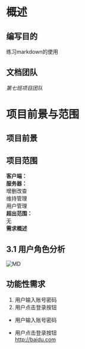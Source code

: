 # 概述
## 编写目的
练习markdown的使用
## 文档团队
*第七班项目团队*
# 项目前景与范围
## 项目前景
## 项目范围
**客户端：**  
**服务器：**  
增删改查  
维持管理  
用户管理  
**超出范围：**   
    无  
**需求概述**
## 3.1  用户角色分析
![MD](http://2.im.guokr.com/YtavWcYpNiA3PDc9nI3VlKABHBwMwev-sVT_rHUQJAjEAQAA_wAAAEpQ.jpg)
## 功能性需求
1. 用户输入账号密码
2. 用户点击登录按钮  
- 用户输入账号密码
+ 用户点击登录按钮  
<http://baidu.com>

